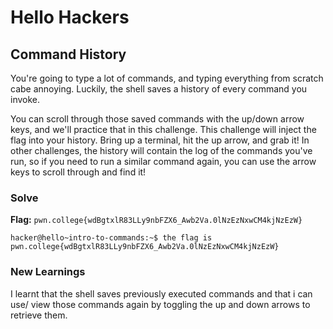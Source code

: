 # Hello Hackers

## Command History
You're going to type a lot of commands, and typing everything from scratch cabe annoying. Luckily, the shell saves a history of every command you invoke.

You can scroll through those saved commands with the up/down arrow keys, and we'll practice that in this challenge. This challenge will inject the flag into your history. Bring up a terminal, hit the up arrow, and grab it! In other challenges, the history will contain the log of the commands you've run, so if you need to run a similar command again, you can use the arrow keys to scroll through and find it!

### Solve
**Flag:** `pwn.college{wdBgtxlR83LLy9nbFZX6_Awb2Va.0lNzEzNxwCM4kjNzEzW}`

```
hacker@hello~intro-to-commands:~$ the flag is pwn.college{wdBgtxlR83LLy9nbFZX6_Awb2Va.0lNzEzNxwCM4kjNzEzW}
```

### New Learnings
I learnt that the shell saves previously executed commands and that i can use/ view those commands again by toggling the up and down arrows to retrieve them.
